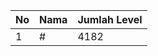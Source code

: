 | No | Nama            | Jumlah Level |
|----|-----------------|--------------|
| 1  | #    |    4182        |
